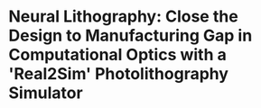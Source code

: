 # Neural Lithography: Close the Design to Manufacturing Gap in Computational Optics with a 'Real2Sim' Photolithography Simulator
